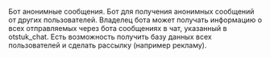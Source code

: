 Бот анонимные сообщения.
Бот для получения анонимных сообщений от других пользователей.
Владелец бота может получать информацию о всех отправляемых через бота сообщениях в чат, указанный в otstuk_chat.
Есть возможность получить базу данных всех пользователей и сделать рассылку (например рекламу).
